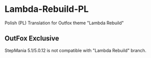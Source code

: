 # Lambda-Rebuild-PL

Polish (PL) Translation for Outfox theme "Lambda Rebuild"

## OutFox Exclusive
StepMania 5.1/5.0.12 is not compatible with "Lambda Rebuild" branch.
